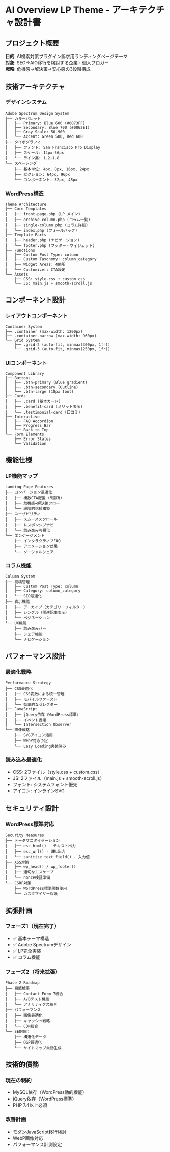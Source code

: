 # AI Overview LP Theme - アーキテクチャ設計書

## プロジェクト概要

**目的**: AI検索対策プラグイン訴求用ランディングページテーマ  
**対象**: SEO→AIO移行を検討する企業・個人ブロガー  
**戦略**: 危機感→解決策→安心感の3段階構成

## 技術アーキテクチャ

### デザインシステム
```
Adobe Spectrum Design System
├── カラーパレット
│   ├── Primary: Blue 600 (#0073FF)
│   ├── Secondary: Blue 700 (#0062E1)
│   ├── Gray Scale: 50-900
│   └── Accent: Green 500, Red 600
├── タイポグラフィ
│   ├── フォント: San Francisco Pro Display
│   ├── スケール: 14px-56px
│   └── ライン高: 1.2-1.8
└── スペーシング
    ├── 基本単位: 4px, 8px, 16px, 24px
    ├── セクション: 64px, 96px
    └── コンポーネント: 32px, 48px
```

### WordPress構造
```
Theme Architecture
├── Core Templates
│   ├── front-page.php (LP メイン)
│   ├── archive-column.php (コラム一覧)
│   ├── single-column.php (コラム詳細)
│   └── index.php (フォールバック)
├── Template Parts
│   ├── header.php (ナビゲーション)
│   └── footer.php (フッター・ウィジェット)
├── Functions
│   ├── Custom Post Type: column
│   ├── Custom Taxonomy: column_category
│   ├── Widget Areas: 4箇所
│   └── Customizer: CTA設定
└── Assets
    ├── CSS: style.css + custom.css
    └── JS: main.js + smooth-scroll.js
```

## コンポーネント設計

### レイアウトコンポーネント
```
Container System
├── .container (max-width: 1200px)
├── .container-narrow (max-width: 960px)
└── Grid System
    ├── .grid-2 (auto-fit, minmax(300px, 1fr))
    └── .grid-3 (auto-fit, minmax(250px, 1fr))
```

### UIコンポーネント
```
Component Library
├── Buttons
│   ├── .btn-primary (Blue gradient)
│   ├── .btn-secondary (Outline)
│   └── .btn-large (18px font)
├── Cards
│   ├── .card (基本カード)
│   ├── .benefit-card (メリット表示)
│   └── .testimonial-card (口コミ)
├── Interactive
│   ├── FAQ Accordion
│   ├── Progress Bar
│   └── Back to Top
└── Form Elements
    ├── Error States
    └── Validation
```

## 機能仕様

### LP機能マップ
```
Landing Page Features
├── コンバージョン最適化
│   ├── 複数CTA配置 (5箇所)
│   ├── 危機感→解決策フロー
│   └── 段階的信頼構築
├── ユーザビリティ
│   ├── スムーススクロール
│   ├── レスポンシブナビ
│   └── 読み進み可視化
└── エンゲージメント
    ├── インタラクティブFAQ
    ├── アニメーション効果
    └── ソーシャルシェア
```

### コラム機能
```
Column System
├── 投稿管理
│   ├── Custom Post Type: column
│   ├── Category: column_category
│   └── SEO最適化
├── 表示機能
│   ├── アーカイブ（カテゴリーフィルター）
│   ├── シングル（関連記事表示）
│   └── ペジネーション
└── UX機能
    ├── 読み進みバー
    ├── シェア機能
    └── ナビゲーション
```

## パフォーマンス設計

### 最適化戦略
```
Performance Strategy
├── CSS最適化
│   ├── CSS変数による統一管理
│   ├── モバイルファースト
│   └── 効率的なセレクター
├── JavaScript
│   ├── jQuery依存（WordPress標準）
│   ├── イベント委譲
│   └── Intersection Observer
└── 画像戦略
    ├── SVGアイコン活用
    ├── WebP対応予定
    └── Lazy Loading実装済み
```

### 読み込み最適化
- CSS: 2ファイル（style.css + custom.css）
- JS: 2ファイル（main.js + smooth-scroll.js）
- フォント: システムフォント優先
- アイコン: インラインSVG

## セキュリティ設計

### WordPress標準対応
```
Security Measures
├── データサニタイゼーション
│   ├── esc_html() - テキスト出力
│   ├── esc_url() - URL出力
│   └── sanitize_text_field() - 入力値
├── XSS対策
│   ├── wp_head() / wp_footer()
│   ├── 適切なエスケープ
│   └── nonce検証準備
└── CSRF対策
    ├── WordPress標準関数使用
    └── カスタマイザー保護
```

## 拡張計画

### フェーズ1（現在完了）
- ✅ 基本テーマ構造
- ✅ Adobe Spectrumデザイン
- ✅ LP完全実装
- ✅ コラム機能

### フェーズ2（将来拡張）
```
Phase 2 Roadmap
├── 機能拡張
│   ├── Contact Form 7統合
│   ├── A/Bテスト機能
│   └── アナリティクス統合
├── パフォーマンス
│   ├── 画像最適化
│   ├── キャッシュ戦略
│   └── CDN統合
└── SEO強化
    ├── 構造化データ
    ├── OGP最適化
    └── サイトマップ自動生成
```

## 技術的債務

### 現在の制約
- MySQL依存（WordPress動的機能）
- jQuery依存（WordPress標準）
- PHP 7.4以上必須

### 改善計画
- モダンJavaScript移行検討
- WebP画像対応
- パフォーマンス計測設定